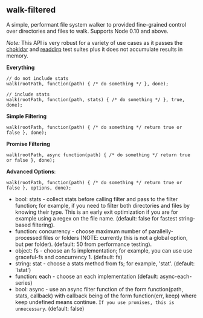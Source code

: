 walk-filtered
------------

A simple, performant file system walker to provided fine-grained control over directories and files to walk. Supports Node 0.10 and above.

*Note:* This API is very robust for a variety of use cases as it passes the [chokidar](https://github.com/paulmillr/chokidar) and [readdirp](https://github.com/thlorenz/readdirp) test suites plus it does not accumulate results in memory.


**Everything**

```
// do not include stats
walk(rootPath, function(path) { /* do something */ }, done);

// include stats
walk(rootPath, function(path, stats) { /* do something */ }, true, done);
```

**Simple Filtering**

```
walk(rootPath, function(path) { /* do something */ return true or false }, done);
```

**Promise Filtering**

```
walk(rootPath, async function(path) { /* do something */ return true or false }, done);
```

**Advanced Options**:

```
walk(rootPath, function(path) { /* do something */ return true or false }, options, done);
```

- bool: stats - collect stats before calling filter and pass to the filter function; for example, if you need to filter both directories and files by knowing their type. This is an early exit optimization if you are for example using a regex on the file name. (default: false for fastest string-based filtering).
- function: concurrency - choose maximum number of parallelly-processed files or folders (NOTE: currently this is not a global option, but per folder). (default: 50 from performance testing).
- object: fs - choose an fs implementation; for example, you can use use graceful-fs and concurrency 1. (default: fs)
- string: stat - choose a stats method from fs; for example, 'stat'. (default: 'lstat')
- function: each - choose an each implementation (default: async-each-series)
- bool: async - use an async filter function of the form function(path, stats, callback) with callback being of the form function(err, keep) where keep undefined means continue. `If you use promises, this is unnecessary`. (default: false)
